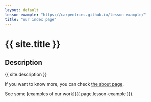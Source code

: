 ```yaml
---
layout: default
lesson-example: "https://carpentries.github.io/lesson-example/"
title: "our index page"
---
```


# {{ site.title }}

## Description
{{ site.description }}

If you want to know more, you can check [the about page](about.md).

See some [examples of our work]({{ page.lesson-example }}).
